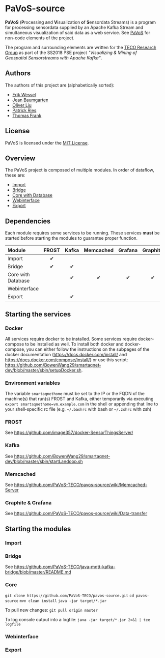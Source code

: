 # PaVoS-source
**PaVoS** (**P**rocessing **a**nd **V**isualization **o**f **S**ensordata Streams) is a program for processing sensordata supplied by an Apache Kafka Stream and simultaneous visualization of said data as a web service. See [PaVoS](https://github.com/PaVoS-TECO/pavos-documents) for non-code elements of the project.

The program and surrounding elements are written for the [TECO Research Group](teco.edu) as part of the SS2018 PSE project *"Visualizing & Mining of Geospatial Sensorstreams with Apache Kafka"*.

## Authors
The authors of this project are (alphabetically sorted):
- [Erik Wessel](https://github.com/erikwessel)
- [Jean Baumgarten](https://github.com/Jelumar)
- [Oliver Liu](https://github.com/olivermliu)
- [Patrick Ries](https://github.com/masterries)
- [Thomas Frank](https://github.com/thomas475)

## License
PaVoS is licensed under the [MIT License](LICENSE).

## Overview
The PaVoS project is composed of multiple modules. In order of dataflow, these are:
- [Import](https://github.com/PaVoS-TECO/FROST-import)
- [Bridge](https://github.com/PaVoS-TECO/java-mqtt-kafka-bridge)
- [Core with Database](https://github.com/PaVoS-TECO/pavos-source)
- [Webinterface](https://github.com/PaVoS-TECO/webinterface)
- [Export](https://github.com/PaVoS-TECO/Kafka-export)

## Dependencies
Each module requires some services to be running. These services **must** be started before starting the modules to guarantee proper function.

| Module             | FROST | Kafka | Memcached | Grafana | Graphite |
| :----------------- | :---: | :---: | :-------: | :-----: | :------: |
| Import             | ✔     |       |           |         |          |
| Bridge             | ✔     | ✔     |           |         |          |
| Core with Database |       | ✔     | ✔         | ✔       | ✔        |
| Webinterface       |       |       |           |         |          |
| Export             |       | ✔     |           |         |          |

## Starting the services
### Docker
All services require docker to be installed. Some services require docker-compose to be installed as well.
To install both docker and docker-compose, you can either follow the instructions on the subpages of the docker documentation (https://docs.docker.com/install/ and https://docs.docker.com/compose/install/) or use this script: https://github.com/BowenWang29/smartaqnet-dev/blob/master/sbin/setupDocker.sh.

### Environment variables
The variable `smartaqnethome` must be set to the IP or the FQDN of the machine(s) that run(s) FROST and Kafka, either temporarily via executing `export smartaqnethome=vm.example.com` in the shell or appending that line to your shell-specific rc file (e.g. `~/.bashrc` with bash or `~/.zshrc` with zsh)

### FROST
See https://github.com/image357/docker-SensorThingsServer/

### Kafka
See https://github.com/BowenWang29/smartaqnet-dev/blob/master/sbin/startLandoop.sh

### Memcached
See https://github.com/PaVoS-TECO/pavos-source/wiki/Memcached-Server

### Graphite & Grafana
See https://github.com/PaVoS-TECO/pavos-source/wiki/Data-transfer

## Starting the modules
### Import

### Bridge
See https://github.com/PaVoS-TECO/java-mqtt-kafka-bridge/blob/master/README.md

### Core
`git clone https://github.com/PaVoS-TECO/pavos-source.git`
`cd pavos-source`
`mvn clean install`
`java -jar target/*.jar`

To pull new changes:
`git pull origin master`

To log console output into a logfile:
`java -jar target/*.jar 2>&1 | tee logfile`

### Webinterface

### Export
